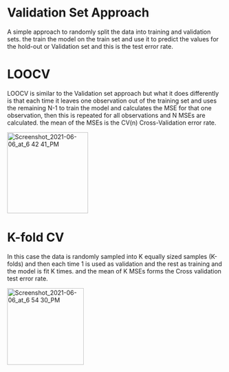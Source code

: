 # Validation Set Approach
A simple approach to randomly split the data into training and validation sets. the train the model on the train set and use it to predict the values for the hold-out or Validation set and this is the test error rate. 

# LOOCV
LOOCV is similar to the Validation set approach but what it does differently is that each time it leaves one observation out of the training set and uses the remaining N-1 to train the model and calculates the MSE for that one observation, then this is repeated for all observations and N MSEs are calculated. the mean of the MSEs is the CV(n) Cross-Validation error rate. 
<br>

<img width="188" alt="Screenshot_2021-06-06_at_6 42 41_PM" src="https://user-images.githubusercontent.com/76843403/127901402-8f465507-b175-4a22-8e04-131bf24027d9.png">


# K-fold CV
In this case the data is randomly sampled into K equally sized samples (K-folds) and then each time 1 is used as validation and the rest as training and the model is fit K times. and the mean of K MSEs forms the Cross validation test error rate.
<br>

<img width="178" alt="Screenshot_2021-06-06_at_6 54 30_PM" src="https://user-images.githubusercontent.com/76843403/127901474-dc365594-d216-4992-8229-1898e968db4a.png">



